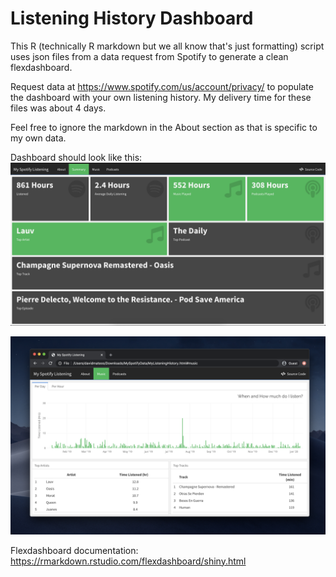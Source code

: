 # Listening History Dashboard
This R (technically R markdown but we all know that's just formatting) script uses json files from a data request from Spotify to generate a clean flexdashboard. 

Request data at https://www.spotify.com/us/account/privacy/ to populate the dashboard with your own listening history.
My delivery time for these files was about 4 days. 

Feel free to ignore the markdown in the About section as that is specific to my own data. 

Dashboard should look like this:
![alt text](https://github.com/david-mateos/listening_history_dashboard/blob/master/dashboard_SummaryPreview.png?raw=true)

![alt text](https://github.com/david-mateos/listening_history_dashboard/blob/master/dashboard_preview2.png?raw=true)

Flexdashboard documentation:
https://rmarkdown.rstudio.com/flexdashboard/shiny.html
